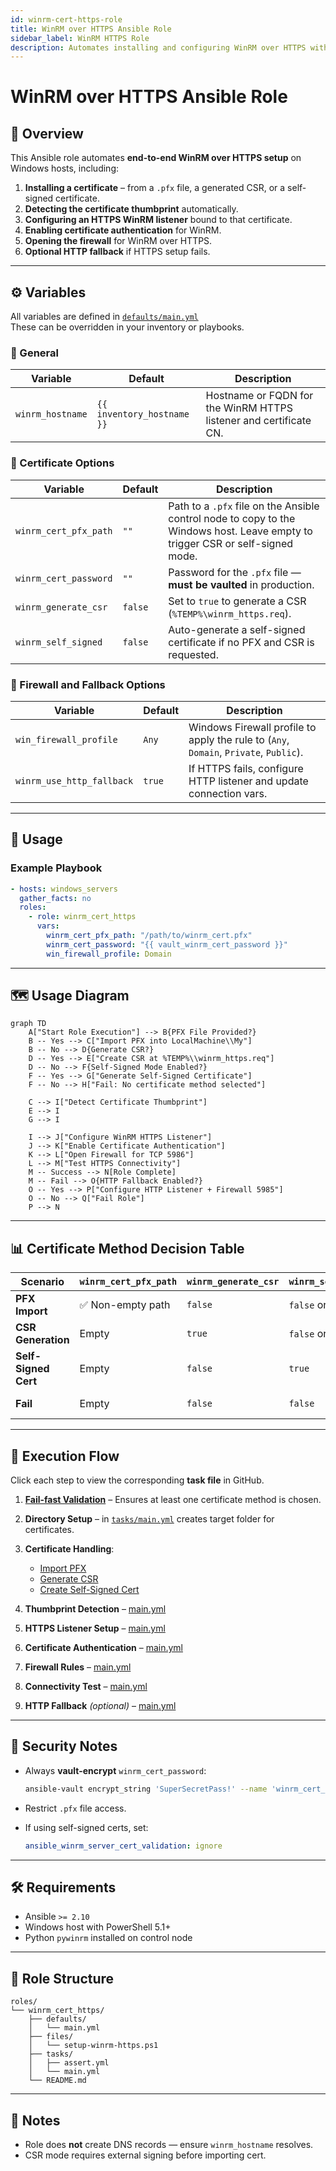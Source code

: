 ```yaml
---
id: winrm-cert-https-role
title: WinRM over HTTPS Ansible Role
sidebar_label: WinRM HTTPS Role
description: Automates installing and configuring WinRM over HTTPS with PFX, CSR, or self-signed certificates, including firewall and listener setup.
---
```


# WinRM over HTTPS Ansible Role

## 📜 Overview
This Ansible role automates **end-to-end WinRM over HTTPS setup** on Windows hosts, including:

1. **Installing a certificate** – from a `.pfx` file, a generated CSR, or a self-signed certificate.
2. **Detecting the certificate thumbprint** automatically.
3. **Configuring an HTTPS WinRM listener** bound to that certificate.
4. **Enabling certificate authentication** for WinRM.
5. **Opening the firewall** for WinRM over HTTPS.
6. **Optional HTTP fallback** if HTTPS setup fails.

---

## ⚙️ Variables

All variables are defined in [`defaults/main.yml`](https://github.com/<your-org>/<your-repo>/blob/main/roles/winrm_cert_https/defaults/main.yml)  
These can be overridden in your inventory or playbooks.

### 🔹 General

| Variable | Default | Description |
|----------|---------|-------------|
| `winrm_hostname` | `{{ inventory_hostname }}` | Hostname or FQDN for the WinRM HTTPS listener and certificate CN. |

### 🔹 Certificate Options

| Variable | Default | Description |
|----------|---------|-------------|
| `winrm_cert_pfx_path` | `""` | Path to a `.pfx` file on the Ansible control node to copy to the Windows host. Leave empty to trigger CSR or self-signed mode. |
| `winrm_cert_password` | `""` | Password for the `.pfx` file — **must be vaulted** in production. |
| `winrm_generate_csr` | `false` | Set to `true` to generate a CSR (`%TEMP%\winrm_https.req`). |
| `winrm_self_signed` | `false` | Auto-generate a self-signed certificate if no PFX and CSR is requested. |

### 🔹 Firewall and Fallback Options

| Variable | Default | Description |
|----------|---------|-------------|
| `win_firewall_profile` | `Any` | Windows Firewall profile to apply the rule to (`Any`, `Domain`, `Private`, `Public`). |
| `winrm_use_http_fallback` | `true` | If HTTPS fails, configure HTTP listener and update connection vars. |

---

## 🚀 Usage

### Example Playbook

```yaml
- hosts: windows_servers
  gather_facts: no
  roles:
    - role: winrm_cert_https
      vars:
        winrm_cert_pfx_path: "/path/to/winrm_cert.pfx"
        winrm_cert_password: "{{ vault_winrm_cert_password }}"
        win_firewall_profile: Domain
````

---

## 🗺 Usage Diagram

```mermaid
graph TD
    A["Start Role Execution"] --> B{PFX File Provided?}
    B -- Yes --> C["Import PFX into LocalMachine\\My"]
    B -- No --> D{Generate CSR?}
    D -- Yes --> E["Create CSR at %TEMP%\\winrm_https.req"]
    D -- No --> F{Self-Signed Mode Enabled?}
    F -- Yes --> G["Generate Self-Signed Certificate"]
    F -- No --> H["Fail: No certificate method selected"]

    C --> I["Detect Certificate Thumbprint"]
    E --> I
    G --> I

    I --> J["Configure WinRM HTTPS Listener"]
    J --> K["Enable Certificate Authentication"]
    K --> L["Open Firewall for TCP 5986"]
    L --> M["Test HTTPS Connectivity"]
    M -- Success --> N[Role Complete]
    M -- Fail --> O{HTTP Fallback Enabled?}
    O -- Yes --> P["Configure HTTP Listener + Firewall 5985"]
    O -- No --> Q["Fail Role"]
    P --> N
```

---

## 📊 Certificate Method Decision Table

| Scenario             | `winrm_cert_pfx_path` | `winrm_generate_csr` | `winrm_self_signed` | Result                                   |
| -------------------- | --------------------- | -------------------- | ------------------- | ---------------------------------------- |
| **PFX Import**       | ✅ Non-empty path      | `false`              | `false` or `true`   | Import `.pfx` into `LocalMachine\My`     |
| **CSR Generation**   | Empty                 | `true`               | `false` or `true`   | Generate CSR at `%TEMP%\winrm_https.req` |
| **Self-Signed Cert** | Empty                 | `false`              | `true`              | Auto-create self-signed cert             |
| **Fail**             | Empty                 | `false`              | `false`             | Fail: no cert method chosen              |

---

## 🔄 Execution Flow

Click each step to view the corresponding **task file** in GitHub.

1. **[Fail-fast Validation](https://github.com/<your-org>/<your-repo>/blob/main/roles/winrm_cert_https/tasks/assert.yml)** – Ensures at least one certificate method is chosen.
2. **Directory Setup** – in [`tasks/main.yml`](https://github.com/<your-org>/<your-repo>/blob/main/roles/winrm_cert_https/tasks/main.yml#L5) creates target folder for certificates.
3. **Certificate Handling**:

   * [Import PFX](https://github.com/<your-org>/<your-repo>/blob/main/roles/winrm_cert_https/tasks/main.yml#L12)
   * [Generate CSR](https://github.com/<your-org>/<your-repo>/blob/main/roles/winrm_cert_https/tasks/main.yml#L25)
   * [Create Self-Signed Cert](https://github.com/<your-org>/<your-repo>/blob/main/roles/winrm_cert_https/tasks/main.yml#L40)
4. **Thumbprint Detection** – [main.yml](https://github.com/<your-org>/<your-repo>/blob/main/roles/winrm_cert_https/tasks/main.yml#L60)
5. **HTTPS Listener Setup** – [main.yml](https://github.com/<your-org>/<your-repo>/blob/main/roles/winrm_cert_https/tasks/main.yml#L80)
6. **Certificate Authentication** – [main.yml](https://github.com/<your-org>/<your-repo>/blob/main/roles/winrm_cert_https/tasks/main.yml#L95)
7. **Firewall Rules** – [main.yml](https://github.com/<your-org>/<your-repo>/blob/main/roles/winrm_cert_https/tasks/main.yml#L110)
8. **Connectivity Test** – [main.yml](https://github.com/<your-org>/<your-repo>/blob/main/roles/winrm_cert_https/tasks/main.yml#L130)
9. **HTTP Fallback** *(optional)* – [main.yml](https://github.com/<your-org>/<your-repo>/blob/main/roles/winrm_cert_https/tasks/main.yml#L150)

---

## 🔐 Security Notes

* Always **vault-encrypt** `winrm_cert_password`:

  ```bash
  ansible-vault encrypt_string 'SuperSecretPass!' --name 'winrm_cert_password'
  ```

* Restrict `.pfx` file access.

* If using self-signed certs, set:

  ```yaml
  ansible_winrm_server_cert_validation: ignore
  ```

---

## 🛠 Requirements

* Ansible `>= 2.10`
* Windows host with PowerShell 5.1+
* Python `pywinrm` installed on control node

---

## 📂 Role Structure

```plaintext
roles/
└── winrm_cert_https/
    ├── defaults/
    │   └── main.yml
    ├── files/
    │   └── setup-winrm-https.ps1
    ├── tasks/
    │   ├── assert.yml
    │   └── main.yml
    └── README.md
```

---

## 📌 Notes

* Role does **not** create DNS records — ensure `winrm_hostname` resolves.
* CSR mode requires external signing before importing cert.

